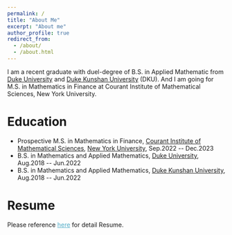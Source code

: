 ```yaml
---
permalink: /
title: "About Me"
excerpt: "About me"
author_profile: true
redirect_from: 
  - /about/
  - /about.html
---
```


I am a recent graduate with duel-degree of B.S. in Applied Mathematic from [Duke University](https://duke.edu) and [Duke Kunshan University](https://dukekunshan.edu.cn) (DKU). And I am going for M.S. in Mathematics in Finance at Courant Institute of Mathematical Sciences, New York University.

Education
======
* Prospective M.S. in Mathematics in Finance, [Courant Institute of Mathematical Sciences](https://cims.nyu.edu), [New York University](https://www.nyu.edu), Sep.2022 -- Dec.2023
* B.S. in Mathematics and Applied Mathematics, [Duke University](https://duke.edu), Aug.2018 -- Jun.2022
* B.S. in Mathematics and Applied Mathematics, [Duke Kunshan University](https://dukekunshan.edu.cn), Aug.2018 -- Jun.2022

Resume
======
Please reference <A href="https://YRPan1999.github.io/publications/Youran Pan_Resume.pdf" style="color: #52adc8; text-decoration=underline">here</A> for detail Resume.
